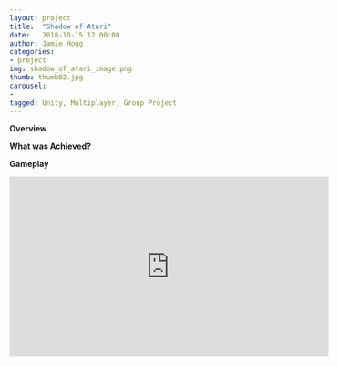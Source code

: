 ```yaml
---
layout: project
title:  "Shadow of Atari"
date:   2018-10-15 12:00:00
author: Jamie Hogg
categories:
- project
img: shadow_of_atari_image.png
thumb: thumb02.jpg
carousel:
- 
tagged: Unity, Multiplayer, Group Project
---
```

<B>Overview</B><BR>

<B>What was Achieved?</B><BR>


<B>Gameplay</B><BR>
<iframe width="560" height="315" src="https://www.youtube.com/embed/9a9IK_gcZw0" frameborder="0" allow="accelerometer; autoplay; encrypted-media; gyroscope; picture-in-picture" allowfullscreen></iframe>
